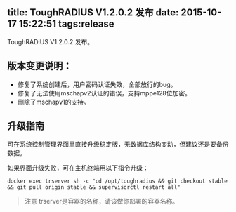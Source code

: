 title: ToughRADIUS V1.2.0.2 发布
date: 2015-10-17 15:22:51
tags:release
---


ToughRADIUS V1.2.0.2 发布。

## 版本变更说明：

- 修复了系统创建后，用户密码认证失效，全部放行的bug。
- 修复了无法使用mschapv2认证的错误，支持mppe128位加密。
- 删除了mschapv1的支持。

## 升级指南

可在系统控制管理界面里直接升级稳定版，无数据库结构变动，但建议还是要备份数据。

如果界面升级失败，可在主机终端用以下指令升级：

	docker exec trserver sh -c "cd /opt/toughradius && git checkout stable && git pull origin stable && supervisorctl restart all"

> 注意 trserver是容器的名称，请该做你部署的容器名称。
